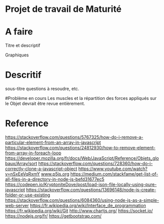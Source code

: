 # Projet de travail de Maturité


# A faire 

Titre et descriptif 


Graphiques 
# Descritif
sous-titre questions à resoudre, etc.

#Problème en cours
Les muscles et la répartition des forces appliqués sur le Objet devrait être revue entièrement.

# Reference
https://stackoverflow.com/questions/5767325/how-do-i-remove-a-particular-element-from-an-array-in-javascript
https://stackoverflow.com/questions/24812930/how-to-remove-element-from-array-in-foreach-loop
https://developer.mozilla.org/fr/docs/Web/JavaScript/Reference/Objets_globaux/Array/sort
https://stackoverflow.com/questions/728360/how-do-i-correctly-clone-a-javascript-object
https://www.youtube.com/watch?v=nSxEeVqRxmY
www.p5js.org
https://medium.com/stackfame/get-list-of-all-files-in-a-directory-in-node-js-befd31677ec5
https://codepen.io/KryptoniteDove/post/load-json-file-locally-using-pure-javascript
https://stackoverflow.com/questions/13696148/node-js-create-folder-or-use-existing
https://stackoverflow.com/questions/6084360/using-node-js-as-a-simple-web-server
https://fr.wikipedia.org/wiki/Interface_de_programmation
https://fr.wikipedia.org/wiki/Git
http://www.chartjs.org/
https://socket.io/
https://nodejs.org/fr/
https://getbootstrap.com/